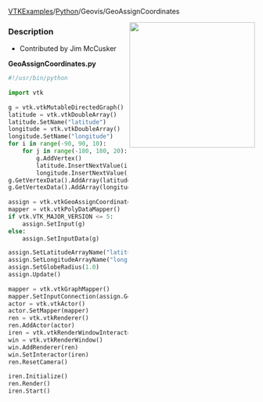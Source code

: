 [VTKExamples](/index/)/[Python](/Python)/Geovis/GeoAssignCoordinates

<img align="right" src="https://github.com/lorensen/VTKExamples/blob/gh-pages/Testing/Baseline/Geovis/TestGeoAssignCoordinates.png?raw=true" width="256" />

### Description
[]([File:VTK_Examples_Python_Geovis_GeoAssignCoordinates.png])

* Contributed by Jim McCusker

**GeoAssignCoordinates.py**
```python
#!/usr/bin/python
 
import vtk
 
g = vtk.vtkMutableDirectedGraph()
latitude = vtk.vtkDoubleArray()
latitude.SetName("latitude")
longitude = vtk.vtkDoubleArray()
longitude.SetName("longitude")
for i in range(-90, 90, 10):
    for j in range(-180, 180, 20):
        g.AddVertex()
        latitude.InsertNextValue(i)
        longitude.InsertNextValue(j)
g.GetVertexData().AddArray(latitude)
g.GetVertexData().AddArray(longitude)
 
assign = vtk.vtkGeoAssignCoordinates()
mapper = vtk.vtkPolyDataMapper()
if vtk.VTK_MAJOR_VERSION <= 5:
    assign.SetInput(g)
else:
    assign.SetInputData(g)

assign.SetLatitudeArrayName("latitude")
assign.SetLongitudeArrayName("longitude")
assign.SetGlobeRadius(1.0)
assign.Update()
 
mapper = vtk.vtkGraphMapper()
mapper.SetInputConnection(assign.GetOutputPort())
actor = vtk.vtkActor()
actor.SetMapper(mapper)
ren = vtk.vtkRenderer()
ren.AddActor(actor)
iren = vtk.vtkRenderWindowInteractor()
win = vtk.vtkRenderWindow()
win.AddRenderer(ren)
win.SetInteractor(iren)
ren.ResetCamera()
 
iren.Initialize()
ren.Render()
iren.Start()
```
